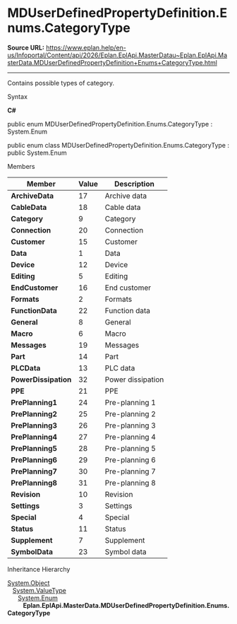 # MDUserDefinedPropertyDefinition.Enums.CategoryType

**Source URL:** https://www.eplan.help/en-us/Infoportal/Content/api/2026/Eplan.EplApi.MasterDatau~Eplan.EplApi.MasterData.MDUserDefinedPropertyDefinition+Enums+CategoryType.html

---

Contains possible types of category.

Syntax

**C#**



public enum MDUserDefinedPropertyDefinition.Enums.CategoryType : System.Enum

public enum class MDUserDefinedPropertyDefinition.Enums.CategoryType : public System.Enum


Members

| Member | Value | Description |
| --- | --- | --- |
| **ArchiveData** | 17 | Archive data |
| **CableData** | 18 | Cable data |
| **Category** | 9 | Category |
| **Connection** | 20 | Connection |
| **Customer** | 15 | Customer |
| **Data** | 1 | Data |
| **Device** | 12 | Device |
| **Editing** | 5 | Editing |
| **EndCustomer** | 16 | End customer |
| **Formats** | 2 | Formats |
| **FunctionData** | 22 | Function data |
| **General** | 8 | General |
| **Macro** | 6 | Macro |
| **Messages** | 19 | Messages |
| **Part** | 14 | Part |
| **PLCData** | 13 | PLC data |
| **PowerDissipation** | 32 | Power dissipation |
| **PPE** | 21 | PPE |
| **PrePlanning1** | 24 | Pre-planning 1 |
| **PrePlanning2** | 25 | Pre-planning 2 |
| **PrePlanning3** | 26 | Pre-planning 3 |
| **PrePlanning4** | 27 | Pre-planning 4 |
| **PrePlanning5** | 28 | Pre-planning 5 |
| **PrePlanning6** | 29 | Pre-planning 6 |
| **PrePlanning7** | 30 | Pre-planning 7 |
| **PrePlanning8** | 31 | Pre-planning 8 |
| **Revision** | 10 | Revision |
| **Settings** | 3 | Settings |
| **Special** | 4 | Special |
| **Status** | 11 | Status |
| **Supplement** | 7 | Supplement |
| **SymbolData** | 23 | Symbol data |

Inheritance Hierarchy

[System.Object](#)  
   [System.ValueType](#)  
      [System.Enum](#)  
         **Eplan.EplApi.MasterData.MDUserDefinedPropertyDefinition.Enums.CategoryType**
